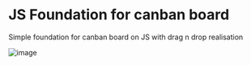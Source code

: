 # JS Foundation for canban board
Simple foundation for canban board on JS with drag n drop realisation

![image](https://user-images.githubusercontent.com/78896628/200324949-eb633bba-c95b-4ea3-8556-0a851a224a88.png)

